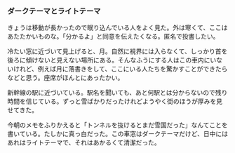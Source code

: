 ### ダークテーマとライトテーマ
きょうは移動が長かったので眠り込んでいる人をよく見た。外は寒くて、ここはあたたかいものな。「分かるよ」と同意を伝えたくなる。匿名で投書したい。

冷たい窓に近づいて見上げると、月。自然に視界には入らなくて、しっかり首を後ろに傾けないと見えない場所にある。そんなふうにする人はこの車内にいないけれど、例えば月に落書きをして、ここにいる人たちを驚かすことができたらなどと思う。座席がほんとにあったかい。

新幹線の駅に近づいている。駅名を聞いても、あと何駅とは分からないので残り時間を信じている。ずっと雪ばかりだったけれどようやく街のほうが厚みを見せてきた。

今朝のメモをふりかえると「トンネルを抜けるとまだ雪国だった」なんてことを書いている。たしかに真っ白だった。この車窓はダークテーマだけど、日中にはあれはライトテーマで、それはあかるくて清潔だった。
